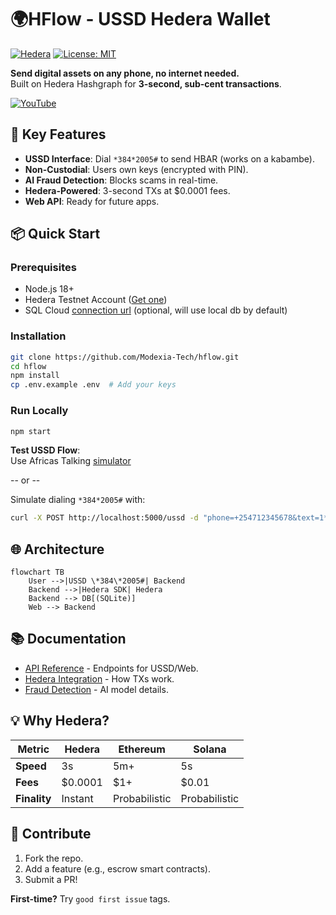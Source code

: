 
# 🌍HFlow - USSD Hedera Wallet

[![Hedera](https://img.shields.io/badge/Powered%20by-Hedera-000000)](https://hedera.com)
[![License: MIT](https://img.shields.io/badge/License-AGL_3.0-yellow.svg)](LICENSE)

**Send digital assets on any phone, no internet needed.**\
Built on Hedera Hashgraph for **3-second, sub-cent transactions**.

[![YouTube](https://i.ytimg.com/vi/LzYc63p0oWQ/maxresdefault.jpg)](https://www.youtube.com/watch?v=LzYc63p0oWQ)

## 🚀 Key Features

- **USSD Interface**: Dial `*384*2005#` to send HBAR (works on a kabambe).
- **Non-Custodial**: Users own keys (encrypted with PIN).
- **AI Fraud Detection**: Blocks scams in real-time.
- **Hedera-Powered**: 3-second TXs at $0.0001 fees.
- **Web API**: Ready for future apps.

## 📦 Quick Start

### Prerequisites

- Node.js 18+
- Hedera Testnet Account ([Get one](https://portal.hedera.com))
- SQL Cloud [connection url](sqlitecloud.io) (optional, will use local db by
  default)

### Installation

```bash
git clone https://github.com/Modexia-Tech/hflow.git
cd hflow
npm install
cp .env.example .env  # Add your keys
```

### Run Locally

```bash
npm start
```

**Test USSD Flow**:\
Use Africas Talking [simulator](https://developers.africastalking.com/simulator)

-- or --

Simulate dialing `*384*2005#` with:

```bash
curl -X POST http://localhost:5000/ussd -d "phone=+254712345678&text=1*10*0.0.4567"
```

## 🌐 Architecture

```mermaid
flowchart TB
    User -->|USSD \*384\*2005#| Backend
    Backend -->|Hedera SDK| Hedera
    Backend --> DB[(SQLite)]
    Web --> Backend
```

## 📚 Documentation

- [API Reference](docs/API.md) - Endpoints for USSD/Web.
- [Hedera Integration](docs/HEDERA.md) - How TXs work.
- [Fraud Detection](docs/AI.md) - AI model details.

## 💡 Why Hedera?

| Metric       | Hedera  | Ethereum      | Solana        |
| ------------ | ------- | ------------- | ------------- |
| **Speed**    | 3s      | 5m+           | 5s            |
| **Fees**     | $0.0001 | $1+           | $0.01         |
| **Finality** | Instant | Probabilistic | Probabilistic |

## 🤝 Contribute

1. Fork the repo.
2. Add a feature (e.g., escrow smart contracts).
3. Submit a PR!

**First-time?** Try `good first issue` tags.


